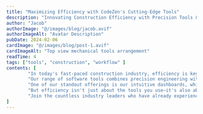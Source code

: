 ```yaml
---
title: "Maximizing Efficiency with CodeZen's Cutting-Edge Tools"
description: "Innovating Construction Efficiency with Precision Tools & Support"
author: "Jacob"
authorImage: "@/images/blog/jacob.avif"
authorImageAlt: "Avatar Description"
pubDate: 2024-02-06
cardImage: "@/images/blog/post-1.avif"
cardImageAlt: "Top view mechanical tools arrangement"
readTime: 4
tags: ["tools", "construction", "workflow" ]
contents: [
        "In today's fast-paced construction industry, efficiency is key to success. At CodeZen, we understand the importance of optimizing your project workflow to meet deadlines and stay within budget. That's why we're thrilled to introduce our cutting-edge tools designed to empower your projects like never before.",
        "Our range of software tools combines precision engineering with user-centric design, ensuring maximum productivity on every job site. From power drills to advanced fastening solutions, CodeZen's tools are built to withstand the rigors of construction while streamlining your workflow.",
        "One of our standout offerings is our intuitive dashboards, which provide real-time insights into project progress, resource allocation, and more. With user-friendly interfaces, navigating and overseeing your projects has never been easier.",
        "But efficiency isn't just about the tools you use—it's also about the support you receive. That's why CodeZen offers comprehensive documentation and expert guidance every step of the way. Our dedicated teams are committed to your success, providing personalized assistance to ensure you get the most out of our products.",
        "Join the countless industry leaders who have already experienced the difference CodeZen tools can make. With our cutting-edge solutions, you can fast-track your projects to success and stay ahead of the competition."
]
---
```

